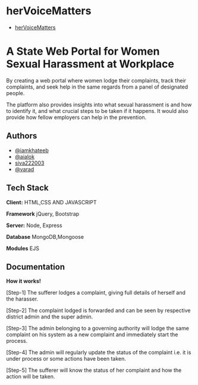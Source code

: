 # herVoiceMatters
- [herVoiceMatters](https://hervoicematters-production.up.railway.app/)
# A State Web Portal for Women Sexual Harassment at Workplace

By creating a web portal where women lodge their complaints, track
their complaints, and seek help in the same regards from a panel of
designated people.

The platform also provides insights into what sexual harassment is
and how to identify it, and what crucial steps to be taken if it
happens. It would also provide how fellow employers can help in the
prevention.


## Authors

- [@iamkhateeb](https://github.com/imkhateeb)
- [@aialok](https://github.com/aialok)
- [siva222003](https://github.com/siva222003)
- [@varad](https://github.com/vr-varad21)


## Tech Stack

**Client:** HTML,CSS AND JAVASCRIPT

**Framework** jQuery, Bootstrap

**Server:** Node, Express

**Database** MongoDB,Mongoose

**Modules** EJS




## Documentation

**How it works!**

[Step-1] The sufferer lodges a complaint, giving full details of herself and the harasser.

[Step-2] The complaint lodged is forwarded and can be seen by respective district admin and the super admin.

[Step-3] The admin belonging to a governing authority will lodge the same complaint on his system as a new complaint and immediately start the process.

[Step-4] The admin will regularly update the status of the complaint i.e. it is under process or some actions have been taken.

[Step-5] The sufferer will know the status of her complaint and how the action will be taken.
